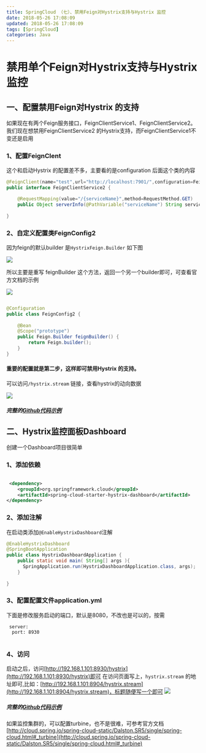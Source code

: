 ```yaml
---
title: SpringCloud （七）、禁用Feign对Hystrix支持与Hystrix 监控
date: 2018-05-26 17:08:09
updated: 2018-05-26 17:08:09
tags: [SpringCloud]
categories: Java
---
```

# 禁用单个Feign对Hystrix支持与Hystrix 监控
## 一、配置禁用Feign对Hystrix 的支持
如果现在有两个Feign服务接口，FeignClientService1、FeignClientService2。我们现在想禁用FeignClientService2 的Hystrix支持，而FeignClientService1不变还是启用

### 1、配置FeignClent
这个和启动Hystrix 的配置差不多，主要看的是configuration 后面这个类的内容
```java
@FeignClient(name="test",url="http://localhost:7901/",configuration=FeignConfig2.class,fallback=MyHystrixFallback2.class)
public interface FeignClientService2 {

	@RequestMapping(value="/{serviceName}",method=RequestMethod.GET)
	public Object serverInfo(@PathVariable("serviceName") String serviceName);
	
}
```

### 2、自定义配置类FeignConfig2
因为feign的默认builder 是`HystrixFeign.Builder` 如下图

![](36174.png)

所以主要是重写 feignBuilder 这个方法，返回一个另一个builder即可，可查看官方文档的示例

![](43178.png)

```java

@Configuration
public class FeignConfig2 {
	
	@Bean
	@Scope("prototype")
	public Feign.Builder feignBuilder() {
		return Feign.builder();
	}
}

```
#### 重要的配置就是第二步，这样即可禁用Hystrix 的支持。
可以访问`/hystrix.stream` 链接，查看hystrix的动向数据

![](51493.png)
##### 完整的[Github代码示例](https://github.com/rstyro/SpringCloud/tree/master/SpringCloud-customer-feign-hystrix-disable-single)

 
## 二、Hystrix监控面板Dashboard
 创建一个Dashboard项目很简单
 
### 1、添加依赖
```xml

 <dependency>
	<groupId>org.springframework.cloud</groupId>
	<artifactId>spring-cloud-starter-hystrix-dashboard</artifactId>
</dependency>
```
 
### 2、添加注解
在启动类添加`@EnableHystrixDashboard`注解

```java
@EnableHystrixDashboard
@SpringBootApplication
public class HystrixDashboardApplication {	
    public static void main( String[] args ){
      SpringApplication.run(HystrixDashboardApplication.class, args);
    }
    
}
```
 
### 3、配置配置文件application.yml
下面是修改服务启动的端口，默认是8080，不改也是可以的，按需
 
```
 server:
  port: 8930
  
```
 ### 4、访问
启动之后，访问[http://192.168.1.101:8930/hystrix](http://192.168.1.101:8930/hystrix)即可
在访问页面写上，`hystrix.stream` 的地址即可,比如：[http://192.168.1.101:8904/hystrix.stream](http://192.168.1.101:8904/hystrix.stream)，标题随便写一个即可
![](59074.png)
##### 完整的[Github代码示例](https://github.com/rstyro/SpringCloud/tree/master/SpringCloud-customer-ribbon-hystrix-dashboard)
如果监控集群的，可以配置turbine，也不是很难，可参考官方文档[http://cloud.spring.io/spring-cloud-static/Dalston.SR5/single/spring-cloud.html#_turbine](http://cloud.spring.io/spring-cloud-static/Dalston.SR5/single/spring-cloud.html#_turbine)
 
